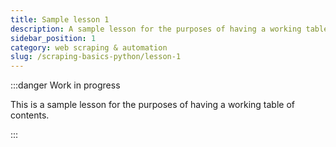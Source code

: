 ```yaml
---
title: Sample lesson 1
description: A sample lesson for the purposes of having a working table of contents.
sidebar_position: 1
category: web scraping & automation
slug: /scraping-basics-python/lesson-1
---
```


:::danger Work in progress

This is a sample lesson for the purposes of having a working table of contents.

:::
